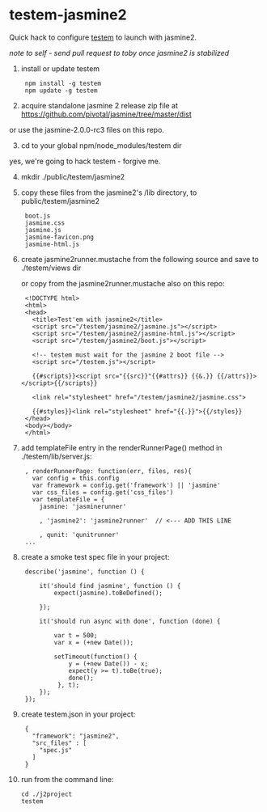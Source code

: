 testem-jasmine2
===============

Quick hack to configure [testem](https://github.com/airportyh/testem) to launch 
with jasmine2.  

*note to self - send pull request to toby once jasmine2 is stabilized*

1. install or update testem

        npm install -g testem
        npm update -g testem


2. acquire standalone jasmine 2 release zip file at https://github.com/pivotal/jasmine/tree/master/dist

  or use the jasmine-2.0.0-rc3 files on this repo.

3. cd to your global npm/node_modules/testem dir

  yes, we're going to hack testem - forgive me.

4. mkdir ./public/testem/jasmine2 

5. copy these files from the jasmine2's /lib directory, to public/testem/jasmine2

        boot.js
        jasmine.css
        jasmine.js
        jasmine-favicon.png
        jasmine-html.js
  
6. create jasmine2runner.mustache from the following source and save to ./testem/views dir

    or copy from the jasmine2runner.mustache also on this repo:
    
    
        <!DOCTYPE html>
        <html>
        <head>
          <title>Test'em with jasmine2</title>
          <script src="/testem/jasmine2/jasmine.js"></script>
          <script src="/testem/jasmine2/jasmine-html.js"></script>
          <script src="/testem/jasmine2/boot.js"></script>
          
          <!-- testem must wait for the jasmine 2 boot file -->
          <script src="/testem.js"></script>
    
          {{#scripts}}<script src="{{src}}"{{#attrs}} {{&.}} {{/attrs}}></script>{{/scripts}}
    
          <link rel="stylesheet" href="/testem/jasmine2/jasmine.css">
    
          {{#styles}}<link rel="stylesheet" href="{{.}}">{{/styles}}
        </head>
        <body></body>
        </html>

7. add templateFile entry in the renderRunnerPage() method in ./testem/lib/server.js:

        
        , renderRunnerPage: function(err, files, res){
          var config = this.config
          var framework = config.get('framework') || 'jasmine'
          var css_files = config.get('css_files')
          var templateFile = { 
            jasmine: 'jasminerunner'
            
            , 'jasmine2': 'jasmine2runner'  // <--- ADD THIS LINE
            
            , qunit: 'qunitrunner'
        ...

8. create a smoke test spec file in your project:

        describe('jasmine', function () {
    
            it('should find jasmine', function () {
                expect(jasmine).toBeDefined();
            
            });
            
            it('should run async with done', function (done) {
            
                var t = 500;
                var x = (+new Date());
                
                setTimeout(function() {
                    y = (+new Date()) - x;
                    expect(y >= t).toBe(true);
                    done();
                 }, t);
            });    
        });
    
9. create testem.json in your project:

        {
          "framework": "jasmine2",
          "src_files" : [
            "spec.js"
          ]
        }
    
10. run from the command line:

        cd ./j2project
        testem
    
